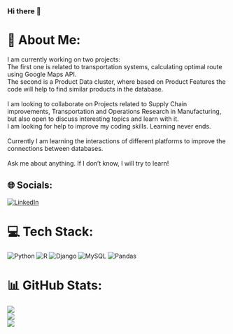 ### Hi there 👋

# 💫 About Me:
I am currently working on two projects:<br>The first one is related to transportation systems, calculating optimal route using Google Maps API.<br>The second is a Product Data cluster, where based on Product Features the code will help to find similar products in the database.<br><br>I am looking to collaborate on Projects related to Supply Chain improvements, Transportation and Operations Research in Manufacturing, but also open to discuss interesting topics and learn with it.<br>I am looking for help to improve my coding skills. Learning never ends.<br><br>Currently I am learning the interactions of different platforms to improve the connections between databases.<br><br>Ask me about anything. If I don’t know, I will try to learn!<br>


## 🌐 Socials:
[![LinkedIn](https://img.shields.io/badge/LinkedIn-%230077B5.svg?logo=linkedin&logoColor=white)](https://linkedin.com/in/www.linkedin.com/in/alan-paiva-oliveira) 

# 💻 Tech Stack:
![Python](https://img.shields.io/badge/python-3670A0?style=for-the-badge&logo=python&logoColor=ffdd54) ![R](https://img.shields.io/badge/r-%23276DC3.svg?style=for-the-badge&logo=r&logoColor=white) ![Django](https://img.shields.io/badge/django-%23092E20.svg?style=for-the-badge&logo=django&logoColor=white) ![MySQL](https://img.shields.io/badge/mysql-%2300f.svg?style=for-the-badge&logo=mysql&logoColor=white) ![Pandas](https://img.shields.io/badge/pandas-%23150458.svg?style=for-the-badge&logo=pandas&logoColor=white)
# 📊 GitHub Stats:
![](https://github-readme-stats.vercel.app/api?username=Oliveap1986&theme=dark&hide_border=false&include_all_commits=false&count_private=false)<br/>
![](https://github-readme-streak-stats.herokuapp.com/?user=Oliveap1986&theme=dark&hide_border=false)<br/>
![](https://github-readme-stats.vercel.app/api/top-langs/?username=Oliveap1986&theme=dark&hide_border=false&include_all_commits=false&count_private=false&layout=compact)
